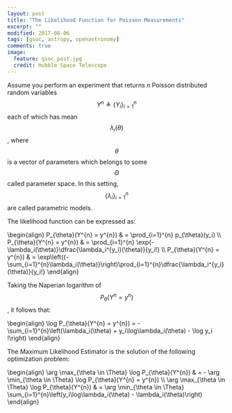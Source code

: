 ```yaml
---
layout: post
title: "The Likelihood Function for Poisson Measurements"
excerpt: ""
modified: 2017-08-06
tags: [gsoc, astropy, openastronomy]
comments: true
image:
  feature: gsoc_post.jpg
  credit: Hubble Space Telescope
---
```


Assume you perform an experiment that returns $n$ Poisson distributed random variables $$Y^{n}
\triangleq \{Y_i\}_{i=1}^{n}$$ each of which has mean $$\lambda_i(\theta)$$, where
$$\theta$$ is a vector of parameters which belongs to some $$\Theta$$ called parameter space.
In this setting, $$\{\lambda_i\}_{i=1}^{n}$$ are called parametric models.

The likelihood function can be expressed as:

\begin{align}
P_{\theta}(Y^{n} = y^{n}) & = \prod_{i=1}^{n} p_{\theta}(y_i) \\\\
P_{\theta}(Y^{n} = y^{n}) & = \prod_{i=1}^{n} \exp{-\lambda_i(\theta)}\dfrac{\lambda_i^{y_i}(\theta)}{y_i!} \\\\
P_{\theta}(Y^{n} = y^{n}) & = \exp\left({-\sum_{i=1}^{n}\lambda_i(\theta)}\right)\prod_{i=1}^{n}\dfrac{\lambda_i^{y_i}(\theta)}{y_i!}
\end{align}

Taking the Naperian logarithm of $$P_{\theta}(Y^{n} = y^{n})$$, it follows that:

\begin{align}
\log P_{\theta}(Y^{n} = y^{n}) = - \sum_{i=1}^{n}\left(\lambda_i(\theta) + y_i\log\lambda_i(\theta) - \log y_i !\right)
\end{align}

The Maximum Likelihood Estimator is the solution of the following optimization problem:

\begin{align}
\arg \max_{\theta \in \Theta} \log P_{\theta}(Y^{n}) & = - \arg \min_{\theta \in \Theta} \log P_{\theta}(Y^{n} = y^{n}) \\\\
\arg \max_{\theta \in \Theta} \log P_{\theta}(Y^{n}) & = \arg \min_{\theta \in \Theta} \sum_{i=1}^{n}\left(y_i\log\lambda_i(\theta) - \lambda_i(\theta)\right)
\end{align}
